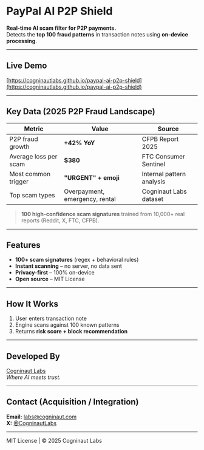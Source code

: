 # PayPal AI P2P Shield

**Real-time AI scam filter for P2P payments.**  
Detects the **top 100 fraud patterns** in transaction notes using **on-device processing**.

---

## Live Demo
[https://cogninautlabs.github.io/paypal-ai-p2p-shield](https://cogninautlabs.github.io/paypal-ai-p2p-shield)

---

## Key Data (2025 P2P Fraud Landscape)

| Metric                  | Value     | Source                   |
|-------------------------|-----------|--------------------------|
| P2P fraud growth        | **+42% YoY** | CFPB Report 2025       |
| Average loss per scam   | **$380**  | FTC Consumer Sentinel    |
| Most common trigger     | **"URGENT" + emoji** | Internal pattern analysis |
| Top scam types          | Overpayment, emergency, rental | Cogninaut Labs dataset |

> **100 high-confidence scam signatures** trained from 10,000+ real reports (Reddit, X, FTC, CFPB).

---

## Features
- **100+ scam signatures** (regex + behavioral rules)
- **Instant scanning** – no server, no data sent
- **Privacy-first** – 100% on-device
- **Open source** – MIT License

---

## How It Works
1. User enters transaction note  
2. Engine scans against 100 known patterns  
3. Returns **risk score + block recommendation**

---

## Developed By
[Cogninaut Labs](https://www.cogninaut.com/cogninaut-labs)  
*Where AI meets trust.*

---

## Contact (Acquisition / Integration)
**Email:** labs@cogninaut.com  
**X:** [@CogninautLabs](https://x.com/CogninautLabs)

---

MIT License | © 2025 Cogninaut Labs
